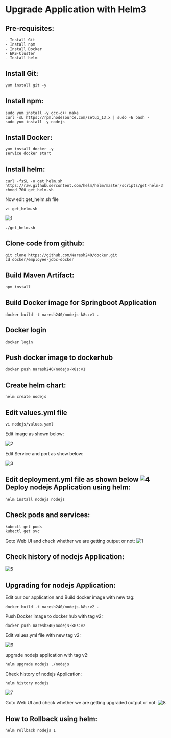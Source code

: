 # Upgrade Application with Helm3

Pre-requisites:
------
    - Install Git
    - Install npm
    - Install Docker
    - EKS-Cluster
    - Install helm

Install Git:
-------
    yum install git -y

Install npm:
-------
    sudo yum install -y gcc-c++ make
    curl -sL https://rpm.nodesource.com/setup_13.x | sudo -E bash -
    sudo yum install -y nodejs

Install Docker:
------
    yum install docker -y
    service docker start
    
Install helm:
-------
    curl -fsSL -o get_helm.sh https://raw.githubusercontent.com/helm/helm/master/scripts/get-helm-3
    chmod 700 get_helm.sh
Now edit get_helm.sh file
   
    vi get_helm.sh
    
![1](https://user-images.githubusercontent.com/63221837/83378838-9fb65e00-a3f7-11ea-9abf-aa042368341c.png)

    ./get_helm.sh

Clone code from github:
-------
    git clone https://github.com/Naresh240/docker.git
    cd docker/employee-jdbc-docker   
Build Maven Artifact:
-------
    npm install
Build Docker image for Springboot Application
--------------
    docker build -t naresh240/nodejs-k8s:v1 .
Docker login
-------------
    docker login
Push docker image to dockerhub
-----------
    docker push naresh240/nodejs-k8s:v1

Create helm chart:
------
    helm create nodejs
Edit values.yml file
-------
    vi nodejs/values.yaml
Edit image as shown below:

![2](https://user-images.githubusercontent.com/63221837/83379255-b5785300-a3f8-11ea-969b-99a66f6a4b83.png)

Edit Service and port as show below:

![3](https://user-images.githubusercontent.com/63221837/83379258-b610e980-a3f8-11ea-884e-583bc347c02c.png)

Edit deployment.yml file as shown below
![4](https://user-images.githubusercontent.com/63221837/83379426-1acc4400-a3f9-11ea-8b2a-b5314fff2bb1.png)
Deploy nodejs Application using helm:
-------------
    helm install nodejs nodejs
Check pods and services:
--------
    kubectl get pods
    kubectl get svc
Goto Web UI and check whether we are getting output or not:
![1](https://user-images.githubusercontent.com/63221837/83379604-90d0ab00-a3f9-11ea-8710-9cb1d72d1997.png)

Check history of nodejs Application:
-------
![5](https://user-images.githubusercontent.com/63221837/83379808-0f2d4d00-a3fa-11ea-91b0-d5b178a9fa6a.png)

Upgrading for nodejs Application:
-------------
Edit our our application and Build docker image with new tag:
    
    docker build -t naresh240/nodejs-k8s:v2 .

Push Docker image to docker hub with tag v2:

    docker push naresh240/nodejs-k8s:v2

Edit values.yml file with new tag v2:

![6](https://user-images.githubusercontent.com/63221837/83380233-1012ae80-a3fb-11ea-8a4d-31bbd4208303.png)

upgrade nodejs application with tag v2:

    helm upgrade nodejs ./nodejs

Check history of nodejs Application:
    
    helm history nodejs
![7](https://user-images.githubusercontent.com/63221837/83380376-697add80-a3fb-11ea-8ad2-f2717b55a38f.png)

Goto Web UI and check whether we are getting upgraded output or not:
![8](https://user-images.githubusercontent.com/63221837/83380500-b494f080-a3fb-11ea-98c2-0730286077e7.png)

How to Rollback using helm:
----------
    helm rollback nodejs 1



